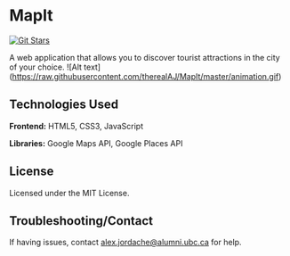 # MapIt

[![Git Stars](https://img.shields.io/github/stars/therealAJ/MapIt.svg)](https://github.com/therealAJ/node-web-crawler)

A web application that allows you to discover tourist attractions in the city of your choice. 
![Alt text] (https://raw.githubusercontent.com/therealAJ/MapIt/master/animation.gif)

## Technologies Used
**Frontend:** HTML5, CSS3, JavaScript

**Libraries:** Google Maps API, Google Places API

## License
Licensed under the MIT License.

## Troubleshooting/Contact
If having issues, contact alex.jordache@alumni.ubc.ca for help.
